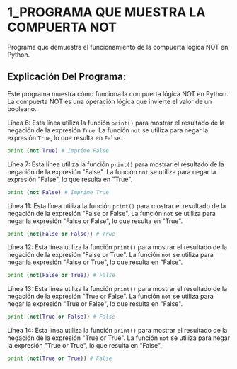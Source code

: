 # 1_PROGRAMA QUE MUESTRA LA COMPUERTA NOT
Programa que demuestra el funcionamiento de la compuerta lógica NOT en Python.

## Explicación Del Programa:
Este programa muestra cómo funciona la compuerta lógica NOT en Python. La compuerta NOT es una operación lógica que invierte el valor de un booleano.

Línea 6: Esta línea utiliza la función `print()` para mostrar el resultado de la negación de la expresión `True`. La función `not` se utiliza para negar la expresión `True`, lo que resulta en `False`.

```python
print (not True) # Imprime False
```

Línea 7:  Esta línea utiliza la función `print()` para mostrar el resultado de la negación de la expresión "False". La función `not` se utiliza para negar la expresión "False", lo que resulta en "True".

```python
print (not False) # Imprime True
```

Línea 11:  Esta línea utiliza la función `print()` para mostrar el resultado de la negación de la expresión "False or False". La función `not` se utiliza para negar la expresión "False or False", lo que resulta en "True".

```python
print (not(False or False)) # True
```

Línea 12: Esta línea utiliza la función `print()` para mostrar el resultado de la negación de la expresión "False or True". La función `not` se utiliza para negar la expresión "False or True", lo que resulta en "False".

```python
print (not(False or True)) # False
```

Línea 13: Esta línea utiliza la función `print()` para mostrar el resultado de la negación de la expresión "True or False". La función `not` se utiliza para negar la expresión "True or False", lo que resulta en "False".

```python
print (not(True or False)) # False
```

Línea 14: Esta línea utiliza la función `print()` para mostrar el resultado de la negación de la expresión "True or True". La función `not` se utiliza para negar la expresión "True or True", lo que resulta en "False".

```python
print (not(True or True)) # False
```

